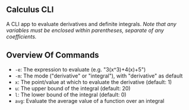 ## Calculus CLI

A CLI app to evaluate derivatives and definite integrals. *Note that any variables must be enclosed within parentheses, separate of any coefficients.*
<br />
## Overview Of Commands
- `-e`: The expression to evaluate (e.g. "3(x^3)+4(x)+5")
- `-m`: The mode ("derivative" or "integral"), with "derivative" as default
- `x`: The point/value at which to evaluate the derivative (default: 1)
- `u`: The upper bound of the integral (default: 20)
- `l`: The lower bound of the integral (default: 0)
- `avg`: Evaluate the average value of a function over an integral
